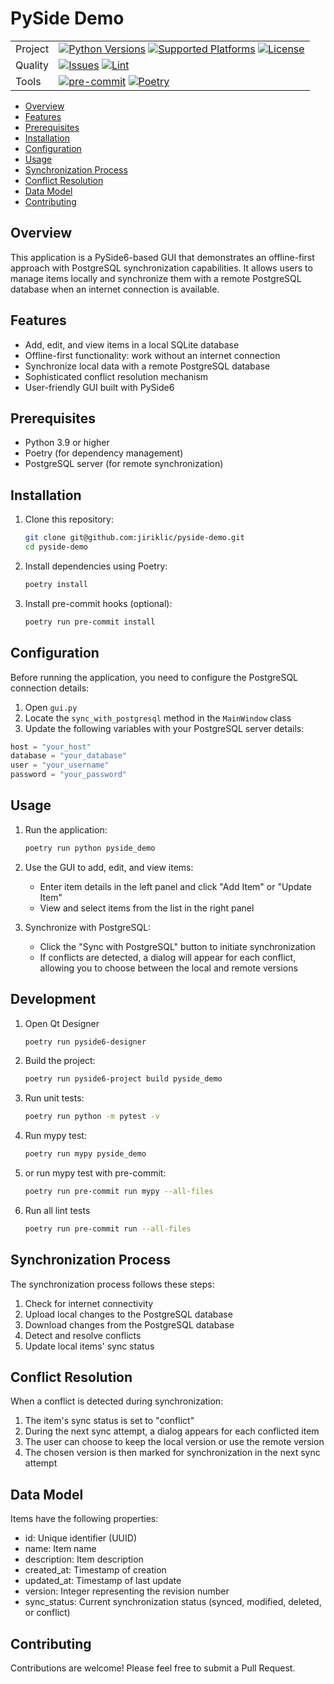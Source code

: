 # PySide Demo

|   |   |
|---|---|
|Project|[![Python Versions](https://img.shields.io/badge/Python-3.9%20%7C%203.10%20%7C%203.11%20%7C%203.12-blue?logo=python&logoColor=white)](https://www.python.org/) [![Supported Platforms](https://img.shields.io/badge/Platform-Windows%20%7C%20macOS%20%7C%20Linux-blue)](https://github.com/deltodon/pyside-demo) [![License](https://img.shields.io/github/license/deltodon/pyside-demo)](LICENSE) |
|Quality| [![Issues](https://img.shields.io/github/issues/deltodon/pyside-demo)](https://github.com/deltodon/pyside-demo/issues) [![Lint](https://img.shields.io/badge/Lint-black%20%7C%20isort%20%7C%20flake8%20%7C%20mypy%20%7C%20pymarkdown-blue)](https://github.com/deltodon/pyside-demo/blob/main/.pre-commit-config.yaml) |
| Tools | [![pre-commit](https://img.shields.io/badge/pre--commit-enabled-brightgreen?logo=pre-commit)](https://pre-commit.com/) [![Poetry](https://img.shields.io/endpoint?url=https://python-poetry.org/badge/v0.json)](https://python-poetry.org/) |

* [Overview](#overview)
* [Features](#features)
* [Prerequisites](#prerequisites)
* [Installation](#installation)
* [Configuration](#configuration)
* [Usage](#usage)
* [Synchronization Process](#synchronization-process)
* [Conflict Resolution](#conflict-resolution)
* [Data Model](#data-model)
* [Contributing](#contributing)

## Overview

This application is a PySide6-based GUI that demonstrates an offline-first approach with PostgreSQL synchronization capabilities.
It allows users to manage items locally and synchronize them with a remote PostgreSQL database when an internet connection is available.

## Features

* Add, edit, and view items in a local SQLite database
* Offline-first functionality: work without an internet connection
* Synchronize local data with a remote PostgreSQL database
* Sophisticated conflict resolution mechanism
* User-friendly GUI built with PySide6

## Prerequisites

* Python 3.9 or higher
* Poetry (for dependency management)
* PostgreSQL server (for remote synchronization)

## Installation

1. Clone this repository:

   ```bash
   git clone git@github.com:jiriklic/pyside-demo.git
   cd pyside-demo
   ```

2. Install dependencies using Poetry:

   ```bash
   poetry install 
   ```

3. Install pre-commit hooks (optional):

   ```bash
   poetry run pre-commit install
   ```

## Configuration

Before running the application, you need to configure the PostgreSQL connection details:

1. Open `gui.py`
2. Locate the `sync_with_postgresql` method in the `MainWindow` class
3. Update the following variables with your PostgreSQL server details:

```python
host = "your_host"
database = "your_database"
user = "your_username"
password = "your_password"
```

## Usage

1. Run the application:

   ```bash
   poetry run python pyside_demo
   ```

2. Use the GUI to add, edit, and view items:
   * Enter item details in the left panel and click "Add Item" or "Update Item"
   * View and select items from the list in the right panel

3. Synchronize with PostgreSQL:
   * Click the "Sync with PostgreSQL" button to initiate synchronization
   * If conflicts are detected, a dialog will appear for each conflict, allowing you to choose between the local and remote versions

## Development

1. Open Qt Designer

   ```bash
   poetry run pyside6-designer
   ```

2. Build the project:

   ```bash
   poetry run pyside6-project build pyside_demo
   ```

3. Run unit tests:

   ```bash
   poetry run python -m pytest -v
   ```

4. Run mypy test:

   ```bash
   poetry run mypy pyside_demo
   ```

5. or run mypy test with pre-commit:

   ```bash
   poetry run pre-commit run mypy --all-files
   ```

6. Run all lint tests

   ```bash
   poetry run pre-commit run --all-files
   ```

## Synchronization Process

The synchronization process follows these steps:

1. Check for internet connectivity
2. Upload local changes to the PostgreSQL database
3. Download changes from the PostgreSQL database
4. Detect and resolve conflicts
5. Update local items' sync status

## Conflict Resolution

When a conflict is detected during synchronization:

1. The item's sync status is set to "conflict"
2. During the next sync attempt, a dialog appears for each conflicted item
3. The user can choose to keep the local version or use the remote version
4. The chosen version is then marked for synchronization in the next sync attempt

## Data Model

Items have the following properties:

* id: Unique identifier (UUID)
* name: Item name
* description: Item description
* created_at: Timestamp of creation
* updated_at: Timestamp of last update
* version: Integer representing the revision number
* sync_status: Current synchronization status (synced, modified, deleted, or conflict)

## Contributing

Contributions are welcome! Please feel free to submit a Pull Request.

